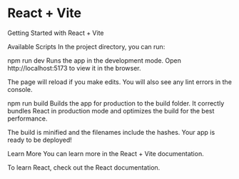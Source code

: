 # React + Vite

Getting Started with React + Vite

Available Scripts
In the project directory, you can run:

npm run dev
Runs the app in the development mode.
Open http://localhost:5173 to view it in the browser.

The page will reload if you make edits.
You will also see any lint errors in the console.

npm run build
Builds the app for production to the build folder.
It correctly bundles React in production mode and optimizes the build for the best performance.

The build is minified and the filenames include the hashes.
Your app is ready to be deployed!

Learn More
You can learn more in the React + Vite documentation.

To learn React, check out the React documentation.
